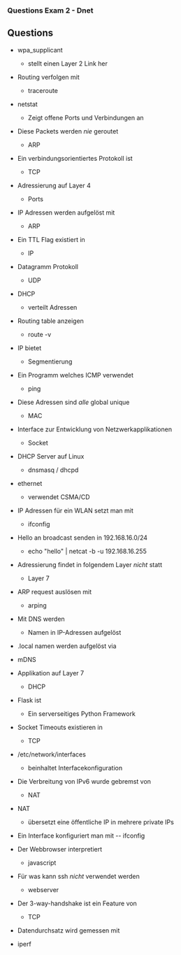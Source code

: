 ### Questions Exam 2 - Dnet

## Questions

- wpa_supplicant
  - stellt einen Layer 2 Link her

- Routing verfolgen mit
  - traceroute
  
- netstat
  - Zeigt offene Ports und Verbindungen an
  
- Diese Packets werden *nie* geroutet
  - ARP
  
- Ein verbindungsorientiertes Protokoll ist
  - TCP
  
- Adressierung auf Layer 4
  - Ports
  
- IP Adressen werden aufgelöst mit
  - ARP
  
- Ein TTL Flag existiert in
  - IP
  
- Datagramm Protokoll
  - UDP
  
- DHCP
  - verteilt Adressen
  
- Routing table anzeigen
  - route -v
  
- IP bietet
  - Segmentierung
  
- Ein Programm welches ICMP verwendet
  - ping
  
- Diese Adressen sind *alle* global unique
  - MAC
  
- Interface zur Entwicklung von Netzwerkapplikationen
  - Socket
  
- DHCP Server auf Linux
  - dnsmasq / dhcpd
  
- ethernet
  - verwendet CSMA/CD
  
- IP Adressen für ein WLAN setzt man mit
  - ifconfig
  
- Hello an broadcast senden in 192.168.16.0/24
  - echo "hello" | netcat -b -u 192.168.16.255
  
- Adressierung findet in folgendem Layer *nicht* statt
  - Layer 7
  
- ARP request auslösen mit
  - arping
  
 - Mit DNS werden
   - Namen in IP-Adressen aufgelöst
   
 - .local namen werden aufgelöst via
  - mDNS
  
- Applikation auf Layer 7
  - DHCP

- Flask ist
  - Ein serverseitiges Python Framework
  
- Socket Timeouts existieren in
  - TCP
  
- /etc/network/interfaces
  - beinhaltet Interfacekonfiguration
  
- Die Verbreitung von IPv6 wurde gebremst von
  - NAT
  
- NAT
  - übersetzt eine öffentliche IP in mehrere private IPs

- Ein Interface konfiguriert man mit
  -- ifconfig
  
- Der Webbrowser interpretiert
  - javascript
  
- Für was kann ssh *nicht* verwendet werden
  - webserver
  
- Der 3-way-handshake ist ein Feature von
  - TCP
  
- Datendurchsatz wird gemessen mit
 - iperf
  
